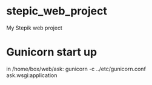# stepic_web_project
My Stepik web project
# Gunicorn start up
in /home/box/web/ask: gunicorn -c ../etc/gunicorn.conf ask.wsgi:application  
